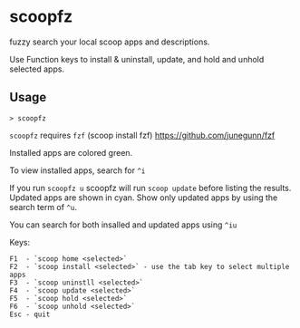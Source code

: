 # scoopfz
fuzzy search your local scoop apps and descriptions.

Use Function keys to install & uninstall, update, and hold and unhold selected apps.


## Usage

    > scoopfz
    
`scoopfz` requires `fzf` (scoop install fzf) https://github.com/junegunn/fzf

Installed apps are colored green.

To view installed apps, search for `^i`

If you run `scoopfz u` scoopfz will run `scoop update` before listing the results. Updated apps are shown in cyan. Show only updated apps by using the search term of `^u`.

You can search for both insalled and updated apps using `^iu`

Keys:

```
F1  - `scoop home <selected>`
F2  - `scoop install <selected>` - use the tab key to select multiple apps
F3  - `scoop uninstll <selected>`
F4  - `scoop update <selected>`
F5  - `scoop hold <selected>`
F6  - `scoop unhold <selected>`
Esc - quit
```

